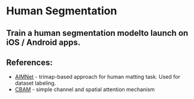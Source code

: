# Human Segmentation

## Train a human segmentation modelto launch on iOS / Android apps. 

## References:
- [AIMNet](https://arxiv.org/abs/2107.07235v1) - trimap-based approach for human matting task. Used for dataset labeling.
- [CBAM](https://arxiv.org/abs/1807.06521) - simple channel and spatial attention mechanism
